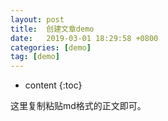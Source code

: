 ```yaml
---
layout: post
title:  创建文章demo
date:   2019-03-01 18:29:58 +0800
categories: [demo]
tag: [demo]
---
```


* content
{:toc}



这里复制粘贴md格式的正文即可。


